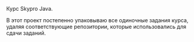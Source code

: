 Курс Skypro Java.

В этот проект постепенно упаковываю все одиночные задания курса, удаляя соответствующие репозитории, которые
использовались для сдачи заданий.